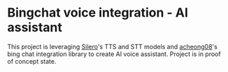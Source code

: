 # Bingchat voice integration - AI assistant
This project is leveraging [Silero](https://github.com/snakers4/silero-models)'s TTS and STT models and [acheong08](https://github.com/acheong08/EdgeGPT)'s bing chat integration library to create AI voice assistant. Project is in proof of concept state.
